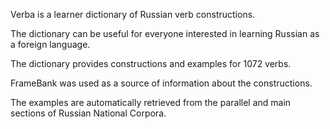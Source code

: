 Verba is a learner dictionary of Russian verb constructions.

The dictionary can be useful for everyone interested in learning Russian as a foreign language.

The dictionary provides constructions and examples for 1072 verbs.

FrameBank was used as a source of information about the constructions.

The examples are automatically retrieved from the parallel and main sections of Russian National Corpora.
